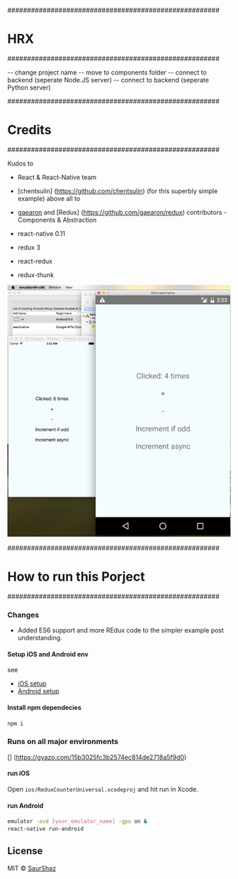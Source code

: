 ######################################################
# HRX 												 #
######################################################


-- change project name
-- move to components folder
-- connect to backend (seperate Node.JS server) 
-- connect to backend (seperate Python server) 

######################################################
# Credits											 #
######################################################

Kudos to 
- React & React-Native team
- [chentsulin] (https://github.com/chentsulin) (for this superbly simple example)
above all to 
- [gaearon](https://github.com/gaearon) and [Redux] (https://github.com/gaearon/redux) contributors
-Components & Abstraction

- react-native 0.11
- redux 3
- react-redux 
- redux-thunk

![](demo.png)

######################################################
# How to run this Porject           				 #
######################################################

### Changes
- Added ES6 support  and more REdux code to the simpler example post understanding.


#### Setup iOS and Android env

see

- [iOS setup](https://facebook.github.io/react-native/docs/getting-started.html#ios-setup) 
- [Android setup](https://facebook.github.io/react-native/docs/android-setup.html#content)



#### Install npm dependecies

```sh
npm i
```

### Runs on all major environments

[] (https://gyazo.com/15b3025fc3b2574ec814de2718a5f9d0)

#### run iOS

Open `ios/ReduxCounterUniversal.xcodeproj` and hit run in Xcode.

#### run Android

```sh
emulator -avd [your_emulator_name] -gpu on &
react-native run-android
```

## License
MIT © [SaurShaz](https://github.com/saurshaz)

